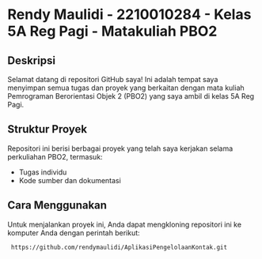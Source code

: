 # Rendy Maulidi - 2210010284 - Kelas 5A Reg Pagi - Matakuliah PBO2

## Deskripsi
Selamat datang di repositori GitHub saya! Ini adalah tempat saya menyimpan semua tugas dan proyek yang berkaitan dengan mata kuliah Pemrograman Berorientasi Objek 2 (PBO2) yang saya ambil di kelas 5A Reg Pagi.

## Struktur Proyek
Repositori ini berisi berbagai proyek yang telah saya kerjakan selama perkuliahan PBO2, termasuk:
- Tugas individu
- Kode sumber dan dokumentasi

## Cara Menggunakan
Untuk menjalankan proyek ini, Anda dapat mengkloning repositori ini ke komputer Anda dengan perintah berikut:

```bash
 https://github.com/rendymaulidi/AplikasiPengelolaanKontak.git

